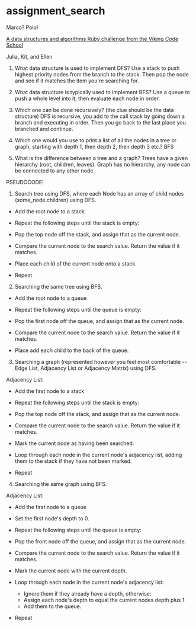 # assignment_search
Marco?  Polo!

[A data structures and algorithms Ruby challenge from the Viking Code School](http://www.vikingcodeschool.com)

Julia, Kit, and Ellen

1. What data structure is used to implement DFS? Use a stack to push highest priority nodes from the branch to the stack. Then pop the node and see if it matches the item you're searching for.

2. What data structure is typically used to implement BFS? Use a queue to push a whole level into it, then evaluate each node in order.

3. Which one can be done recursively? (the clue should be the data structure) DFS is recursive, you add to the call stack by going down a branch and executing in order. Then you go back to the last place you branched and continue.

4. Which one would you use to print a list of all the nodes in a tree or graph, starting with depth 1, then depth 2, then depth 3 etc.? BFS

5. What is the difference between a tree and a graph? Trees have a given hierarchy (root, children, leaves). Graph has no hierarchy, any node can be connected to any other node.


PSEUDOCODE!
1. Search tree using DFS, where each Node has an array of child nodes (some_node.children) using DFS.

  - Add the root node to a stack

  - Repeat the following steps until the stack is empty:
  - Pop the top node off the stack, and assign that as the current node.
  - Compare the current node to the search value. Return the value if it matches.
  - Place each child of the current node onto a stack.
  - Repeat

2. Searching the same tree using BFS.

  - Add the root node to a queue

  - Repeat the following steps until the queue is empty:
  - Pop the first node off the queue, and assign that as the current node.
  - Compare the current node to the search value. Return the value if it matches.
  - Place add each child to the back of the queue.

3. Searching a graph (represented however you feel most comfortable -- Edge List, Adjacency List or Adjacency Matrix) using DFS.

  Adjacency List:

  - Add the first node to a stack

  - Repeat the following steps until the stack is empty:
  - Pop the top node off the stack, and assign that as the current node.
  - Compare the current node to the search value. Return the value if it matches.
  - Mark the current node as having been searched.
  - Loop through each node in the current node's adjacency list, adding them to the stack if they have not been marked.
  - Repeat

4. Searching the same graph using BFS.

  Adjacency List:

  - Add the first node to a queue
  - Set the first node's depth to 0.

  - Repeat the following steps until the queue is empty:
  - Pop the front node off the queue, and assign that as the current node.
  - Compare the current node to the search value. Return the value if it matches.
  - Mark the current node with the current depth.
  - Loop through each node in the current node's adjacency list:
    - Ignore them if they already have a depth, otherwise:
    - Assign each node's depth to equal the current nodes depth plus 1.
    - Add them to the queue.
  - Repeat
